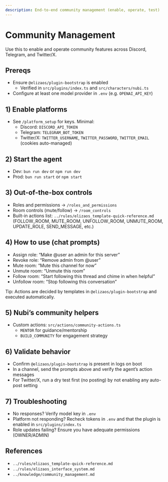 ```yaml
---
description: End-to-end community management (enable, operate, test)
---
```


# Community Management

Use this to enable and operate community features across Discord, Telegram, and Twitter/X.

## Prereqs
- Ensure `@elizaos/plugin-bootstrap` is enabled
  - Verified in `src/plugins/index.ts` and `src/characters/nubi.ts`
- Configure at least one model provider in `.env` (e.g. `OPENAI_API_KEY`)

## 1) Enable platforms
- See `/platform_setup` for keys. Minimal:
  - Discord: `DISCORD_API_TOKEN`
  - Telegram: `TELEGRAM_BOT_TOKEN`
  - Twitter/X: `TWITTER_USERNAME`, `TWITTER_PASSWORD`, `TWITTER_EMAIL` (cookies auto-managed)

## 2) Start the agent
- Dev: `bun run dev` or `npm run dev`
- Prod: `bun run start` or `npm start`

## 3) Out-of-the-box controls
- Roles and permissions → `/roles_and_permissions`
- Room controls (mute/follow) → `/room_controls`
- Built-in actions list: `../rules/elizaos_template-quick-reference.md` (FOLLOW_ROOM, MUTE_ROOM, UNFOLLOW_ROOM, UNMUTE_ROOM, UPDATE_ROLE, SEND_MESSAGE, etc.)

## 4) How to use (chat prompts)
- Assign role: “Make @user an admin for this server”
- Revoke role: “Remove admin from @user”
- Mute room: “Mute this channel for now”
- Unmute room: “Unmute this room”
- Follow room: “Start following this thread and chime in when helpful”
- Unfollow room: “Stop following this conversation”

Tip: Actions are decided by templates in `@elizaos/plugin-bootstrap` and executed automatically.

## 5) Nubi’s community helpers
- Custom actions: `src/actions/community-actions.ts`
  - `MENTOR` for guidance/mentorship
  - `BUILD_COMMUNITY` for engagement strategy

## 6) Validate behavior
- Confirm `@elizaos/plugin-bootstrap` is present in logs on boot
- In a channel, send the prompts above and verify the agent’s action messages
- For Twitter/X, run a dry test first (no posting) by not enabling any auto-post setting

## 7) Troubleshooting
- No responses? Verify model key in `.env`
- Platform not responding? Recheck tokens in `.env` and that the plugin is enabled in `src/plugins/index.ts`
- Role updates failing? Ensure you have adequate permissions (OWNER/ADMIN)

## References
- `../rules/elizaos_template-quick-reference.md`
- `../rules/elizaos_interface_system.md`
- `../knowledge/community_management.md`
